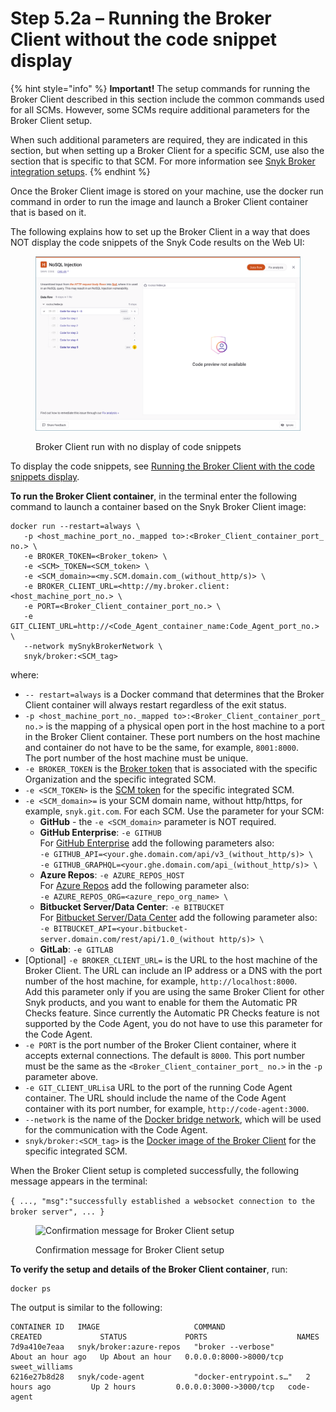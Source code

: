 # Step 5.2a – Running the Broker Client without the code snippet display

{% hint style="info" %}
**Important!** The setup commands for running the Broker Client described in this section include the common commands used for all SCMs. However, some SCMs require additional parameters for the Broker Client setup.

When such additional parameters are required, they are indicated in this section, but when setting up a Broker Client for a specific SCM, use also the section that is specific to that SCM. For more information see [Snyk Broker integration setups](../../../snyk-broker-set-up-examples/).
{% endhint %}

Once the Broker Client image is stored on your machine, use the docker run command in order to run the image and launch a Broker Client container that is based on it.

The following explains how to set up the Broker Client in a way that does NOT display the code snippets of the Snyk Code results on the Web UI:

<figure><img src="../../../../../.gitbook/assets/Broker - Results - without code snippets (1) (1) (1) (1) (1) (1) (1) (1) (1) (1) (1) (1) (1) (1) (1) (1) (1) (1) (1) (1) (1) (1) (1) (1) (1) (1) (1) (1) (1) (1) (1) (1) (1) (1) (1) (1) (4).png" alt="Broker Client run with no display of code snippets"><figcaption><p>Broker Client run with no display of code snippets</p></figcaption></figure>

To display the code snippets, see [Running the Broker Client with the code snippets display](step-5.2b-running-the-broker-client-with-the-code-snippets-display.md).

**To run the Broker Client container**, in the terminal enter the following command to launch a container based on the Snyk Broker Client image:

```
docker run --restart=always \
   -p <host_machine_port_no._mapped to>:<Broker_Client_container_port_ no.> \
   -e BROKER_TOKEN=<Broker_token> \
   -e <SCM>_TOKEN=<SCM_token> \
   -e <SCM_domain>=<my.SCM.domain.com_(without_http/s)> \  
   -e BROKER_CLIENT_URL=<http://my.broker.client:<host_machine_port_no.> \
   -e PORT=<Broker_Client_container_port_no.> \
   -e GIT_CLIENT_URL=http://<Code_Agent_container_name:Code_Agent_port_no.> \
   --network mySnykBrokerNetwork \
   snyk/broker:<SCM_tag>
```

where:

* `-- restart=always` is a Docker command that determines that the Broker Client container will always restart regardless of the exit status.
* `-p <host_machine_port_no._mapped to>:<Broker_Client_container_port_ no.>` is the mapping of a physical open port in the host machine to a port in the Broker Client container. These port numbers on the host machine and container do not have to be the same, for example, `8001:8000`.\
  The port number of the host machine must be unique.
* `-e BROKER_TOKEN` is the [Broker token](../step-1-obtaining-the-required-tokens-for-the-setup-procedure/obtaining-your-broker-token.md) that is associated with the specific Organization and the specific integrated SCM.
* `-e <SCM_TOKEN>` is the [SCM token](../step-1-obtaining-the-required-tokens-for-the-setup-procedure/obtaining-your-scm-token.md) for the specific integrated SCM.
* `-e <SCM_domain>=` is your SCM domain name, without http/https, for example, `snyk.git.com`. For each SCM. Use the parameter for your SCM:
  * **GitHub** - the `-e <SCM_domain>` parameter is NOT required.
  * **GitHub Enterprise**: `-e GITHUB`\
    For [GitHub Enterprise](../../../snyk-broker-set-up-examples/setup-broker-with-github-enterprise.md) add the following parameters also:\
    `-e GITHUB_API=<your.ghe.domain.com/api/v3_(without_http/s)> \`\
    `-e GITHUB_GRAPHQL=<your.ghe.domain.com/api_(without_http/s)> \`
  * **Azure Repos**: `-e AZURE_REPOS_HOST`\
    For [Azure Repos](../../../snyk-broker-set-up-examples/setup-broker-with-azure-repos.md) add the following parameter also:\
    `-e AZURE_REPOS_ORG=<azure_repo_org_name> \`
  * **Bitbucket Server/Data Center**: `-e BITBUCKET`\
    For [Bitbucket Server/Data Center](../../../snyk-broker-set-up-examples/data-center.md) add the following parameter also:\
    `-e BITBUCKET_API=<your.bitbucket-server.domain.com/rest/api/1.0_(without http/s)> \`
  * **GitLab**: `-e GITLAB`
* \[Optional] `-e BROKER_CLIENT_URL=` is the URL to the host machine of the Broker Client. The URL can include an IP address or a DNS with the port number of the host machine, for example, `http://localhost:8000`.\
  Add this parameter only if you are using the same Broker Client for other Snyk products, and you want to enable for them the Automatic PR Checks feature. Since currently the Automatic PR Checks feature is not supported by the Code Agent, you do not have to use this parameter for the Code Agent.
* `-e PORT` is the port number of the Broker Client container, where it accepts external connections. The default is `8000`. This port number must be the same as the `<Broker_Client_container_port_ no.>` in the `-p` parameter above.
* `-e GIT_CLIENT_URLis`a URL to the port of the running Code Agent container. The URL should include the name of the Code Agent container with its port number, for example, `http://code-agent:3000`.
* `--network` is the name of the [Docker bridge network](../step-3-creating-a-network-for-the-broker-client-and-code-agent-communication.md), which will be used for the communication with the Code Agent.
* `snyk/broker:<SCM_tag>` is the [Docker image of the Broker Client](step-5.1-downloading-or-updating-the-snyk-broker-client-docker-image.md) for the specific integrated SCM.

When the Broker Client setup is completed successfully, the following message appears in the terminal:

`{ ..., "msg":"successfully established a websocket connection to the broker server", ... }`

<figure><img src="../../../../../.gitbook/assets/Broker Client - Setup success message.png" alt="Confirmation message for Broker Client setup"><figcaption><p>Confirmation message for Broker Client setup</p></figcaption></figure>

**To verify the setup and details of the Broker Client container**, run:

```
docker ps
```

The output is similar to the following:

```
CONTAINER ID   IMAGE                     COMMAND                  CREATED             STATUS             PORTS                    NAMES
7d9a410e7eaa   snyk/broker:azure-repos   "broker --verbose"       About an hour ago   Up About an hour   0.0.0.0:8000->8000/tcp   sweet_williams
6216e27b8d28   snyk/code-agent           "docker-entrypoint.s…"   2 hours ago         Up 2 hours         0.0.0.0:3000->3000/tcp   code-agent
```
